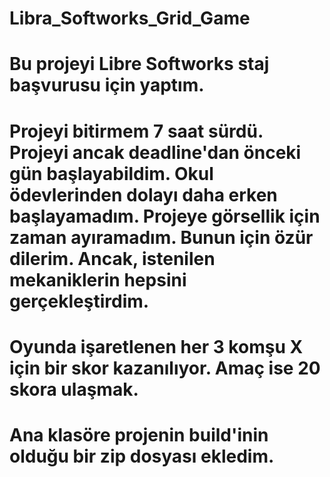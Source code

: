 # Libra_Softworks_Grid_Game
 
# Bu projeyi Libre Softworks staj başvurusu için yaptım.
# Projeyi bitirmem 7 saat sürdü. Projeyi ancak deadline'dan önceki gün başlayabildim. Okul ödevlerinden dolayı daha erken başlayamadım. Projeye görsellik için zaman ayıramadım. Bunun için özür dilerim. Ancak, istenilen mekaniklerin hepsini gerçekleştirdim.
# Oyunda işaretlenen her 3 komşu X için bir skor kazanılıyor. Amaç ise 20 skora ulaşmak.
# Ana klasöre projenin build'inin olduğu bir zip dosyası ekledim. 
